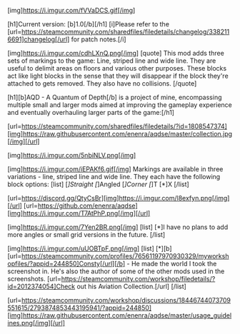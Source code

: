 [img]https://i.imgur.com/fVVaDCS.gif[/img]

[h1]Current version: [b]1.0[/b][/h1]
[i]Please refer to the [url=https://steamcommunity.com/sharedfiles/filedetails/changelog/3382116691]changelog[/url] for patch notes.[/i]

[img]https://i.imgur.com/cdhLXnQ.png[/img]
[quote]
This mod adds three sets of markings to the game: Line, striped line and wide line. They are useful to delimit areas on floors and various other purposes. These blocks act like light blocks in the sense that they will disappear if the block they're attached to gets removed. They also have no collisions.
[/quote]

[h1][b]AQD - A Quantum of Depth[/b] is a project of mine, encompassing multiple small and larger mods aimed at improving the gameplay experience and eventually overhauling larger parts of the game:[/h1]

[url=https://steamcommunity.com/sharedfiles/filedetails/?id=1808547374][img]https://raw.githubusercontent.com/enenra/aqdse/master/collection.jpg[/img][/url]

[img]https://i.imgur.com/5nbiNLV.png[/img]

[img]https://i.imgur.com/iEPAKf6.gif[/img]
Markings are available in three variations - line, striped line and wide line. They each have the following block options:
[list]
[*]Straight
[*]Angled
[*]Corner
[*]T
[*]X
[/list]

[url=https://discord.gg/QtyCsBr][img]https://i.imgur.com/l8exfyn.png[/img][/url]
[url=https://github.com/enenra/aqdse][img]https://i.imgur.com/T7AtPhP.png[/img][/url]

[img]https://i.imgur.com/7Yen2BR.png[/img]
[list]
[*]I have no plans to add more angles or small grid versions in the future.
[/list]

[img]https://i.imgur.com/uUOBTpF.png[/img]
[list]
[*][b][url=https://steamcommunity.com/profiles/76561197970930329/myworkshopfiles/?appid=244850]Consty[/url][/b] - He made the world I took the screenshot in. He's also the author of some of the other mods used in the screenshots. [url=https://steamcommunity.com/workshop/filedetails/?id=2012374054]Check out his Aviation Collection.[/url]
[/list]

[url=https://steamcommunity.com/workshop/discussions/18446744073709551615/2793874853443195941/?appid=244850][img]https://raw.githubusercontent.com/enenra/aqdse/master/usage_guidelines.png[/img][/url]